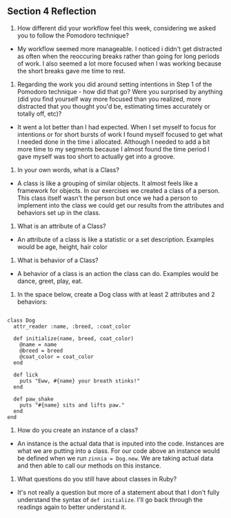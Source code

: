 ## Section 4 Reflection

1. How different did your workflow feel this week, considering we asked you to follow the Pomodoro technique?
- My workflow seemed more manageable.  I noticed i didn't get distracted as often when the reoccuring breaks rather than going for long periods of work.  I also seemed a lot more focused when I was working because the short breaks gave me time to rest.  

1. Regarding the work you did around setting intentions in Step 1 of the Pomodoro technique - how did that go? Were you surprised by anything (did you find yourself way more focused than you realized, more distracted that you thought you'd be, estimating times accurately or totally off, etc)?
- It went a lot better than I had expected.  When I set myself to focus for intentions or for short bursts of work I found myself focused to get what I needed done in the time i allocated.  Although I needed to add a bit more time to my segments because I almost found the time period I gave myself was too short to actually get into a groove.

1. In your own words, what is a Class?
- A class is like a grouping of similar objects.  It almost feels like a framework for objects.  In our exercises we created a class of a person.  This class itself wasn't the person but once we had a person to implement into the class we could get our results from the attributes and behaviors set up in the class.  

1. What is an attribute of a Class?
- An attribute of a class is like a statistic or a set description.  Examples would be age, height, hair color

1. What is behavior of a Class?
- A behavior of a class is an action the class can do.  Examples would be dance, greet, play, eat.

1. In the space below, create a Dog class with at least 2 attributes and 2 behaviors:

```

class Dog
  attr_reader :name, :breed, :coat_color

  def initialize(name, breed, coat_color)
    @name = name
    @breed = breed
    @coat_color = coat_color
  end

  def lick
    puts "Eww, #{name} your breath stinks!"
  end

  def paw_shake
    puts "#{name} sits and lifts paw."
  end
end

```

1. How do you create an instance of a class?
- An instance is the actual data that is inputed into the code.  Instances are what we are putting into a class. For our code above an instance would be defined when we run `zinnia = Dog.new`. We are taking actual data and then able to call our methods on this instance.

1. What questions do you still have about classes in Ruby?
- It's not really a question but more of a statement about that I don't fully understand the syntax of `def initialize`.  I'll go back through the readings again to better understand it.
